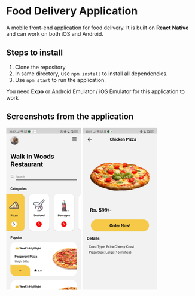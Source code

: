 # Food Delivery Application
A mobile front-end application for food delivery. It is built on **React Native** and can work on both iOS and Android.

## Steps to install
1. Clone the repository
2. In same directory, use `npm install` to install all dependencies.
3. Use `npm start` to run the application.

You need **Expo** or Android Emulator / iOS Emulator for this application to work

## Screenshots from the application
<img src="./Images/a.jpg" alt="Front Page" width="200"/>
<img src="./Images/b.jpg" alt="Secondary Page" width="200"/>